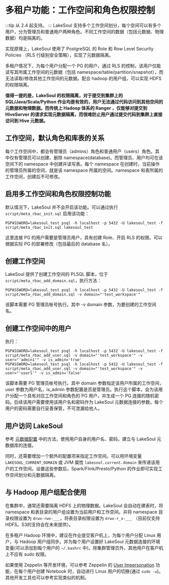 # 多租户功能：工作空间和角色权限控制

:::tip
从 2.4 起支持。
:::
LakeSoul 支持多个工作空间划分，每个空间可以有多个用户，分为管理员和普通用户两种角色。不同工作空间的数据（包括元数据、物理数据）均是隔离的。

实现原理上，LakeSoul 使用了 PostgreSQL 的 Role 和 Row Level Security Policies （RLS 行级别安全策略），实现了元数据隔离。

多租户情况下，为每个用户分配一个 PG 的用户，通过 RLS 的控制，该用户仅能读写其所属工作空间的元数据（包括 namespace/table/partition/snapshot），而无法读取/修改其他工作空间的元数据。配合 hadoop 的用户组，可以实现 HDFS 的权限隔离。

**值得一提的是，LakeSoul 的权限隔离，对于提交到集群上的 SQL/Java/Scala/Python 作业均是有效的，用户无法通过代码访问到其他空间的元数据和物理数据。而传统上 Hadoop 体系的 Ranger ，仅能够对提交到 HiveServer 的请求实现元数据隔离，而很难防止用户通过提交代码到集群上直接访问到 Hive 元数据。**

## 工作空间，默认角色和库表的关系
每个工作空间中，都会有管理员（admins）角色和普通用户（users）角色。其中仅有管理员可以创建、删除 namespace(database)。而管理员、用户均可在该空间下的 namespace 中创建并读写表。每个 namespace 在创建时，当前操作的管理员所属的空间，就是该 namespace 所属的空间。namespace 和表所属的工作空间，创建后不可修改。

## 启用多工作空间和角色权限控制功能
默认情况下，LakeSoul 并不会开启该功能。可以通过执行 `script/meta_rbac_init.sql` 启用该功能：
```shell
PGPASSWORD=lakesoul_test psql -h localhost -p 5432 -U lakesoul_test -f script/meta_rbac_init.sql lakesoul_test
```
这里连接 PG 的用户需要是管理员用户，具有创建 Role、开启 RLS 的权限。可以根据实际 PG 的部署修改（包括最后的 database 名）。

## 创建工作空间
LakeSoul 提供了创建工作空间的 PLSQL 脚本，位于 `script/meta_rbac_add_domain.sql`，执行方法：
```shell
PGPASSWORD=lakesoul_test psql -h localhost -p 5432 -U lakesoul_test -f script/meta_rbac_add_domain.sql -v domain="'test_workspace'"
```
该脚本需要 PG 管理员帐号执行。其中 -v domain 参数，为要创建的工作空间名。

## 创建工作空间中的用户
执行：
```shell
PGPASSWORD=lakesoul_test psql -h localhost -p 5432 -U lakesoul_test -f script/meta_rbac_add_user.sql -v domain="'test_workspace'" -v user="'admin1'" -v is_admin='true'
PGPASSWORD=lakesoul_test psql -h localhost -p 5432 -U lakesoul_test -f script/meta_rbac_add_user.sql -v domain="'test_workspace'" -v user="'user1'" -v is_admin='false'
```
该脚本需要 PG 管理员帐号执行。其中 domain 参数指定该用户所属的工作空间，user 参数为用户名，is_admin 参数配置是否是管理员。执行这个脚本，会为该用户分配一个具有对应工作空间和角色的 PG 用户，并生成一个 PG 连接的随机密码。后续该用户需要使用该用户名和密码作为 LakeSoul 元数据连接的参数。每个用户的密码需要自行妥善保管，不可泄漏给他人。

## 用户访问 LakeSoul
参考 [元数据配置](01-setup-meta-env.md) 中的方法，使用用户自身的用户名、密码，建立与 LakeSoul 元数据库的连接。

同时，还需要增加一个额外的配置项来指定工作空间。可以用环境变量 `LAKESOUL_CURRENT_DOMAIN` 或 JVM 属性 `lakesoul.current.domain` 来传递该用户的工作空间。设置这些参数后，Spark/Flink/Presto/Python 的作业即可实现工作空间划分和元数据隔离。

## 与 Hadoop 用户组配合使用
在集群中，通常还需要隔离 HDFS 上的物理数据。LakeSoul 会自动在建表时，将 namespace 和表目录的用户组设置为当前用户和工作空间。并将 namespace 目录权限设置为 `drwx-rwx-___`，将表目录权限设置为 `drwx-r_x-___` （目前仅支持HDFS。S3的支持会在未来提供）。

在多租户 Hadoop 环境中，建议在作业提交客户机上，为每个用户分配 Linux 用户，与 Hadoop 用户组同步。并为每个用户设置好 LakeSoul 元数据连接的环境变量(可以添加到每个用户的 `~/.bashrc` 中)。除集群管理员外，其他用户在客户机上不应有 sudo 权限。

如果使用 Zeppelin 等开发环境，可以参考 Zeppelin 的 [User Impersonation](https://zeppelin.apache.org/docs/0.10.0/usage/interpreter/user_impersonation.html) 功能，在每个用户创建 Notebook 时，自动进行 Linux 用户的切换(通过 `sudo -u`)。其他开发工具也可以参考实现类似的机制。